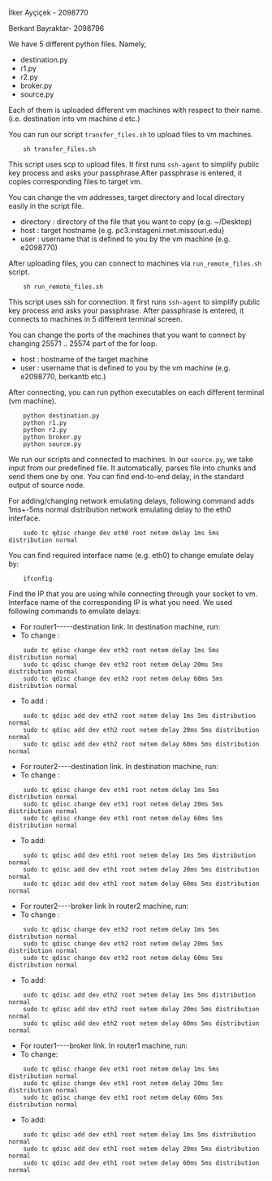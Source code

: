 İlker Ayçiçek - 2098770

Berkant Bayraktar- 2098796

We have 5 different python files. Namely,

* destination.py
* r1.py
* r2.py
* broker.py
* source.py

Each of them is  uploaded different vm machines with respect to their name.
(i.e. destination into vm machine `d` etc.)

You can run our  script `transfer_files.sh` to upload files to vm machines.

```
    sh transfer_files.sh
```
This script uses scp to upload files. It first runs `ssh-agent` to simplify
public key process and asks your passphrase.After passphrase is entered, it 
copies corresponding files to target vm.

You can change the vm addresses, target directory and local directory easily
in the script file.

* directory : directory of the file that you want to copy (e.g. ~/Desktop)
* host : target hostname {e.g. pc3.instageni.rnet.missouri.edu}
* user : username that is defined to you by the vm machine (e.g. e2098770)

After uploading files, you can connect to machines via 
`run_remote_files.sh` script.

```
    sh run_remote_files.sh
```
This script uses ssh for connection. It first runs `ssh-agent` to simplify
public key process and asks your passphrase. After passphrase is entered, it 
connects to machines in 5 different terminal screen.

You can change the ports of the machines that you want to connect by changing
25571 .. 25574 part of the for loop.

* host : hostname of the target machine
* user : username that is defined to you by the vm machine (e.g. e2098770, berkantb etc.)

After connecting, you can run python executables on each different terminal
(vm machine).

```
    python destination.py
    python r1.py
    python r2.py
    python broker.py
    python source.py
```
We run our scripts and connected to machines.
In our `source.py`, we take input from our predefined file. It automatically,
parses file into chunks and send them one by one. You can find end-to-end delay,
in the standard output of source node.

For adding/changing network emulating delays, following command adds 1ms+-5ms 
normal distribution network emulating delay to the eth0 interface.

```
    sudo tc qdisc change dev eth0 root netem delay 1ms 5ms distribution normal
```

You can find required interface name (e.g. eth0) to change emulate delay by:

```
    ifconfig
```

Find the IP that you are using while connecting through your socket to vm. 
Interface name of the corresponding IP is what you need.
We used following commands to emulate delays:

* For router1-----destination link. In destination machine, run:
* To change :
```
    sudo tc qdisc change dev eth2 root netem delay 1ms 5ms distribution normal
    sudo tc qdisc change dev eth2 root netem delay 20ms 5ms distribution normal
    sudo tc qdisc change dev eth2 root netem delay 60ms 5ms distribution normal
```
* To add :
```
    sudo tc qdisc add dev eth2 root netem delay 1ms 5ms distribution normal
    sudo tc qdisc add dev eth2 root netem delay 20ms 5ms distribution normal
    sudo tc qdisc add dev eth2 root netem delay 60ms 5ms distribution normal
```
* For router2----destination link. In destination machine, run:
* To change :
```
    sudo tc qdisc change dev eth1 root netem delay 1ms 5ms distribution normal
    sudo tc qdisc change dev eth1 root netem delay 20ms 5ms distribution normal
    sudo tc qdisc change dev eth1 root netem delay 60ms 5ms distribution normal
```
* To add:
```
    sudo tc qdisc add dev eth1 root netem delay 1ms 5ms distribution normal
    sudo tc qdisc add dev eth1 root netem delay 20ms 5ms distribution normal
    sudo tc qdisc add dev eth1 root netem delay 60ms 5ms distribution normal
```
* For router2----broker link In router2 machine, run:
* To change :
```
    sudo tc qdisc change dev eth2 root netem delay 1ms 5ms distribution normal
    sudo tc qdisc change dev eth2 root netem delay 20ms 5ms distribution normal
    sudo tc qdisc change dev eth2 root netem delay 60ms 5ms distribution normal
```
* To add:
```
    sudo tc qdisc add dev eth2 root netem delay 1ms 5ms distribution normal
    sudo tc qdisc add dev eth2 root netem delay 20ms 5ms distribution normal
    sudo tc qdisc add dev eth2 root netem delay 60ms 5ms distribution normal
```
* For router1----broker link. In router1 machine, run:
* To change:
```
    sudo tc qdisc change dev eth1 root netem delay 1ms 5ms distribution normal
    sudo tc qdisc change dev eth1 root netem delay 20ms 5ms distribution normal
    sudo tc qdisc change dev eth1 root netem delay 60ms 5ms distribution normal
```
* To add:
```
    sudo tc qdisc add dev eth1 root netem delay 1ms 5ms distribution normal
    sudo tc qdisc add dev eth1 root netem delay 20ms 5ms distribution normal
    sudo tc qdisc add dev eth1 root netem delay 60ms 5ms distribution normal
```


